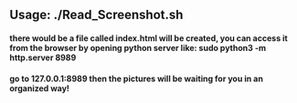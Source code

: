 ## Usage:  ./Read_Screenshot.sh

#### there would be a file called index.html will be created, you can access it from the browser by opening python server like:    sudo python3 -m http.server 8989
#### go to 127.0.0.1:8989 then the pictures will be waiting for you in an organized way!
